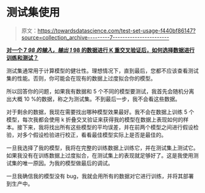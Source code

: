 # 测试集使用

> 原文：<https://towardsdatascience.com/test-set-usage-f440bf86147?source=collection_archive---------7----------------------->

[**对一个 7 *98 的输入，输出 1* 98 的数据进行 K 重交叉验证后，如何选择数据进行训练和测试？**](https://www.quora.com/After-performing-a-K-fold-cross-validation-on-a-7-*98-input-with-an-output-of-1*-98-data-how-do-I-select-the-data-for-training-and-testing/answer/Mayank-Kakodkar)

测试集通常用于计算模型的健壮性。理想情况下，直到最后，您都不应该查看测试集的性能。否则，你可能会在现有的数据上过度拟合你的模型。

所以回答你的问题，如果我有数据和 5 个不同的模型要测试，我首先会随机分离出大概 10 %的数据，称之为测试集。不到最后一步，我不会看这些数据。

对于剩余的数据，我现在需要找出哪种模型效果最好。我不会在数据上训练 5 个模型，每次我都会使用 k 折叠交叉验证来获得我的模型在数据上表现如何的样本。接下来，我将找出所有这些模型的平均误差，并在前两个模型之间进行假设检验，对多个假设检验进行校正，看看最佳模型实际上是否是最佳的。

一旦我选择了我的模型，我将在完整的训练数据上训练它，并在测试集上测试它。如果我没有在训练数据上过度拟合，在测试集上的表现就足够好了。这是我使用测试集的唯一原因。为我的模型做最后的调试。

一旦我确信我的模型没有 bug，我就会用所有的数据对它进行训练，并将其部署到生产中。